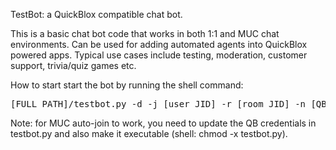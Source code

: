 TestBot: a QuickBlox compatible chat bot.

This is a basic chat bot code that works in both 1:1 and MUC chat environments.
Can be used for adding automated agents into QuickBlox powered apps. 
Typical use cases include testing, moderation, customer support, trivia/quiz games etc.

How to start
start the bot by running the shell command:
<pre>[FULL PATH]/testbot.py -d -j [user JID] -r [room JID] -n [QB user ID] -p [QB user PASSWORD]</pre>

Note:
for MUC auto-join to work, you need to update the QB credentials in testbot.py and also make it executable (shell: chmod -x testbot.py).

